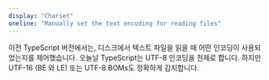 ```yaml
---
display: "Charset"
oneline: "Manually set the text encoding for reading files"
---
```


이전 TypeScript 버전에서는, 디스크에서 텍스트 파일을 읽을 때 어떤 인코딩이 사용되었는지를 제어했습니다.
오늘날 TypeScript는 UTF-8 인코딩을 전제로 합니다. 하지만 UTF-16 (BE 와 LE) 또는 UTF-8 BOMs도 정확하게 감지합니다.
